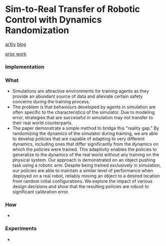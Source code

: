 # Sim-to-Real Transfer of Robotic Control with Dynamics Randomization
[arXiv](https://arxiv.org/abs/1710.06537)
[blog](https://blog.openai.com/generalizing-from-simulation/)

[prior work](https://arxiv.org/pdf/1703.06907.pdf)
### Implementation

### What
- Simulations are attractive environments for training agents as they provide an abundant source of data and alleviate certain safety concerns during the training process.
- The problem is that behaviours developed by agents in simulation are often specific to the characteristics of the simulator. Due to modeling error, strategies that are successful in simulation may not transfer to their real world counterparts.
- The paper demonstrate a simple method to bridge this "reality gap." By randomizing the dynamics of the simulator during training, we are able to develop policies that are capable of adapting to very different dynamics, including ones that differ significantly from the dynamics on which the policies were trained. This adaptivity enables the policies to generalize to the dynamics of the real world without any training on the physical system. Our approach is demonstrated on an object pushing task using a robotic arm. Despite being trained exclusively in simulation, our policies are able to maintain a similar level of performance when deployed on a real robot, reliably moving an object to a desired location from random initial configurations. We explore the impact of various design decisions and show that the resulting policies are robust to significant calibration error.

### How
-

### Experiments
-

